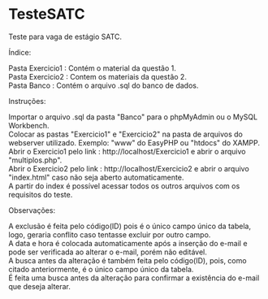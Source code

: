 # TesteSATC

Teste para vaga de estágio SATC.

Índice:

Pasta Exercicio1 : Contém o material da questão 1.  
Pasta Exercicio2 : Contem os materiais da questão 2.  
Pasta Banco : Contém o arquivo .sql do banco de dados. 

Instruções:

Importar o arquivo .sql da pasta "Banco" para o phpMyAdmin ou o MySQL Workbench.   
Colocar as pastas "Exercicio1" e "Exercicio2" na pasta de arquivos do webserver utilizado. Exemplo: "www" do EasyPHP ou "htdocs" do XAMPP.   
Abrir o Exercicio1 pelo link : http://localhost/Exercicio1 e abrir o arquivo "multiplos.php".   
Abrir o Exercicio2 pelo link : http://localhost/Exercicio2 e abrir o arquivo "index.html" caso não seja aberto automaticamente.   
A partir do index é possível acessar todos os outros arquivos com os requisitos do teste.  

Observações:

A exclusão é feita pelo código(ID) pois é o único campo único da tabela, logo, geraria conflito caso tentasse excluir por outro campo.  
A data e hora é colocada automaticamente após a inserção do e-mail e pode ser verificada ao alterar o e-mail, porém não editável.  
A busca antes da alteração é também feita pelo código(ID), pois, como citado anteriormente, é o único campo único da tabela.  
É feita uma busca antes da alteração para confirmar a existência do e-mail que deseja alterar.
